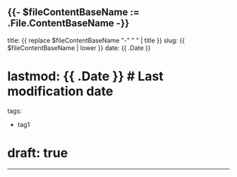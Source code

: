 {{- $fileContentBaseName := .File.ContentBaseName -}}
---
title: {{ replace $fileContentBaseName "-" " " | title }}
slug: {{ $fileContentBaseName | lower }}
date: {{ .Date }}
# lastmod: {{ .Date }} # Last modification date
tags:
  - tag1
# draft: true
---
